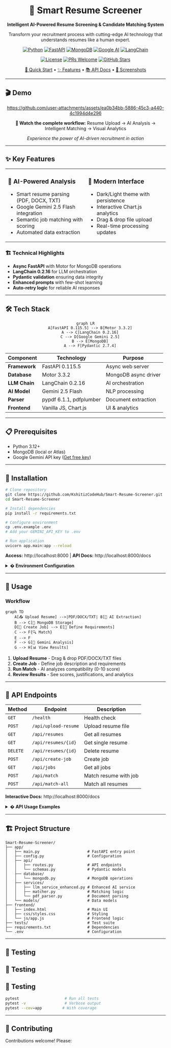 <div align="center">

# 🎯 Smart Resume Screener

**Intelligent AI-Powered Resume Screening & Candidate Matching System**

Transform your recruitment process with cutting-edge AI technology that understands resumes like a human expert.

[![Python](https://img.shields.io/badge/Python-3.12+-3776AB?style=for-the-badge&logo=python&logoColor=white)](https://www.python.org/downloads/)
[![FastAPI](https://img.shields.io/badge/FastAPI-0.115.5-009688?style=for-the-badge&logo=fastapi&logoColor=white)](https://fastapi.tiangolo.com/)
[![MongoDB](https://img.shields.io/badge/MongoDB-Motor%203.3-47A248?style=for-the-badge&logo=mongodb&logoColor=white)](https://www.mongodb.com/)
[![Google AI](https://img.shields.io/badge/Gemini-2.5%20Flash-4285F4?style=for-the-badge&logo=google&logoColor=white)](https://ai.google.dev/)
[![LangChain](https://img.shields.io/badge/LangChain-0.2.16-121212?style=for-the-badge)](https://www.langchain.com/)

[![License](https://img.shields.io/badge/License-MIT-yellow.svg?style=flat-square)](LICENSE)
[![PRs Welcome](https://img.shields.io/badge/PRs-welcome-brightgreen.svg?style=flat-square)](CONTRIBUTING.md)
[![GitHub Stars](https://img.shields.io/github/stars/KshitizCodeHub/Smart-Resume-Screener?style=social)](https://github.com/KshitizCodeHub/Smart-Resume-Screener/stargazers)

[🚀 Quick Start](#installation) • [✨ Features](#-key-features) • [📚 API Docs](#-api-endpoints) • [🎨 Screenshots](#-demo)

</div>

---

## 🎬 Demo

<div align="center">

https://github.com/user-attachments/assets/ea0b34bb-5886-45c3-a440-4c1994d4e296

**🎥 Watch the complete workflow:** Resume Upload → AI Analysis → Intelligent Matching → Visual Analytics

*Experience the power of AI-driven recruitment in action*

</div>

---

## ✨ Key Features

<table>
<tr>
<td width="50%">

### 🤖 **AI-Powered Analysis**
- Smart resume parsing (PDF, DOCX, TXT)
- Google Gemini 2.5 Flash integration
- Semantic job matching with scoring
- Automated data extraction

</td>
<td width="50%">

### 🎨 **Modern Interface**
- Dark/Light theme with persistence
- Interactive Chart.js analytics
- Drag & drop file upload
- Real-time processing updates

</td>
</tr>
</table>

### 🏗️ **Technical Highlights**

- **Async FastAPI** with Motor for MongoDB operations
- **LangChain 0.2.16** for LLM orchestration  
- **Pydantic validation** ensuring data integrity
- **Enhanced prompts** with few-shot learning
- **Auto-retry logic** for reliable AI responses

---

## 🛠️ Tech Stack

<div align="center">

```mermaid
graph LR
    A[FastAPI 0.115.5] --> B[Motor 3.3.2]
    A --> C[LangChain 0.2.16]
    C --> D[Google Gemini 2.5]
    B --> E[MongoDB]
    A --> F[Pydantic 2.7.4]
```

</div>

| Component | Technology | Purpose |
|-----------|-----------|---------|
| **Framework** | FastAPI 0.115.5 | Async web server |
| **Database** | Motor 3.3.2 | MongoDB async driver |
| **LLM Chain** | LangChain 0.2.16 | AI orchestration |
| **AI Model** | Gemini 2.5 Flash | NLP processing |
| **Parser** | pypdf 6.1.1, pdfplumber | Document extraction |
| **Frontend** | Vanilla JS, Chart.js | UI & analytics |

---

## 📋 Prerequisites

- Python 3.12+
- MongoDB (local or Atlas)
- Google Gemini API key ([Get free key](https://ai.google.dev/))

---

## 🚀 Installation

```bash
# Clone repository
git clone https://github.com/KshitizCodeHub/Smart-Resume-Screener.git
cd Smart-Resume-Screener

# Install dependencies
pip install -r requirements.txt

# Configure environment
cp .env.example .env
# Add your GEMINI_API_KEY to .env

# Run application
uvicorn app.main:app --reload
```

**Access:** http://localhost:8000 | **API Docs:** http://localhost:8000/docs

<details>
<summary><b>� Environment Configuration</b></summary>

```env
MONGODB_URL=mongodb://localhost:27017
MONGODB_DB_NAME=resume_screener
GEMINI_API_KEY=your_api_key_here
ALLOWED_ORIGINS=http://localhost:8000
MAX_FILE_SIZE_MB=10
```

</details>

---

## 📖 Usage

### Workflow

```mermaid
graph TD
    A[📤 Upload Resume] -->|PDF/DOCX/TXT| B[🤖 AI Extraction]
    B --> C[💾 MongoDB Storage]
    D[📝 Create Job] --> E[🎯 Define Requirements]
    C --> F{🔍 Match}
    E --> F
    F --> G[🧠 Gemini Analysis]
    G --> H[📊 View Results]
```

1. **Upload Resume** - Drag & drop PDF/DOCX/TXT files
2. **Create Job** - Define job description and requirements
3. **Run Match** - AI analyzes compatibility (0-10 score)
4. **Review Results** - See scores, justifications, and analytics

---

## 🔌 API Endpoints

| Method | Endpoint | Description |
|--------|----------|-------------|
| `GET` | `/health` | Health check |
| `POST` | `/api/upload-resume` | Upload resume file |
| `GET` | `/api/resumes` | Get all resumes |
| `GET` | `/api/resumes/{id}` | Get single resume |
| `DELETE` | `/api/resumes/{id}` | Delete resume |
| `POST` | `/api/create-job` | Create job |
| `GET` | `/api/jobs` | Get all jobs |
| `POST` | `/api/match` | Match resume with job |
| `POST` | `/api/match-all` | Match all resumes |

**Interactive Docs:** http://localhost:8000/docs

<details>
<summary><b>� API Usage Examples</b></summary>

**Upload Resume:**
```bash
curl -X POST "http://localhost:8000/api/upload-resume" \
  -F "file=@resume.pdf"
```

**Match Resume:**
```bash
curl -X POST "http://localhost:8000/api/match" \
  -H "Content-Type: application/json" \
  -d '{"resume_id": "...", "job_id": "..."}'
```

</details>

---

## 🏗️ Project Structure

```
Smart-Resume-Screener/
├── app/
│   ├── main.py                     # FastAPI entry point
│   ├── config.py                   # Configuration
│   ├── api/
│   │   ├── routes.py               # API endpoints
│   │   └── schemas.py              # Pydantic models
│   ├── database/
│   │   └── mongodb.py              # MongoDB operations
│   ├── services/
│   │   ├── llm_service_enhanced.py # Enhanced AI service
│   │   ├── matcher.py              # Matching logic
│   │   └── pdf_parser.py           # Document parsing
│   └── models/                     # Data models
├── frontend/
│   ├── index.html                  # Main UI
│   ├── css/styles.css              # Styling
│   └── js/app.js                   # Frontend logic
├── tests/                          # Test suite
├── requirements.txt                # Dependencies
└── .env                            # Configuration
```

---

## 🧪 Testing

## 🧪 Testing

## 🧪 Testing

```bash
pytest                    # Run all tests
pytest -v                 # Verbose output
pytest --cov=app         # With coverage
```

---

## 🤝 Contributing

Contributions welcome! Please:
